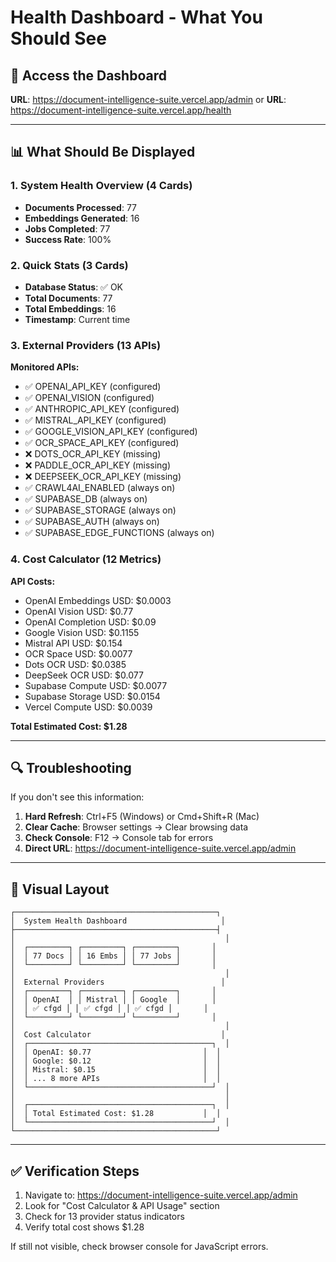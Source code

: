 # Health Dashboard - What You Should See

## 📍 Access the Dashboard
**URL**: https://document-intelligence-suite.vercel.app/admin
or
**URL**: https://document-intelligence-suite.vercel.app/health

---

## 📊 What Should Be Displayed

### 1. System Health Overview (4 Cards)
- **Documents Processed**: 77
- **Embeddings Generated**: 16  
- **Jobs Completed**: 77
- **Success Rate**: 100%

### 2. Quick Stats (3 Cards)
- **Database Status**: ✅ OK
- **Total Documents**: 77
- **Total Embeddings**: 16
- **Timestamp**: Current time

### 3. External Providers (13 APIs)
**Monitored APIs:**
- ✅ OPENAI_API_KEY (configured)
- ✅ OPENAI_VISION (configured)
- ✅ ANTHROPIC_API_KEY (configured)
- ✅ MISTRAL_API_KEY (configured)
- ✅ GOOGLE_VISION_API_KEY (configured)
- ✅ OCR_SPACE_API_KEY (configured)
- ❌ DOTS_OCR_API_KEY (missing)
- ❌ PADDLE_OCR_API_KEY (missing)
- ❌ DEEPSEEK_OCR_API_KEY (missing)
- ✅ CRAWL4AI_ENABLED (always on)
- ✅ SUPABASE_DB (always on)
- ✅ SUPABASE_STORAGE (always on)
- ✅ SUPABASE_AUTH (always on)
- ✅ SUPABASE_EDGE_FUNCTIONS (always on)

### 4. Cost Calculator (12 Metrics)
**API Costs:**
- OpenAI Embeddings USD: $0.0003
- OpenAI Vision USD: $0.77
- OpenAI Completion USD: $0.09
- Google Vision USD: $0.1155
- Mistral API USD: $0.154
- OCR Space USD: $0.0077
- Dots OCR USD: $0.0385
- DeepSeek OCR USD: $0.077
- Supabase Compute USD: $0.0077
- Supabase Storage USD: $0.0154
- Vercel Compute USD: $0.0039

**Total Estimated Cost: $1.28**

---

## 🔍 Troubleshooting

If you don't see this information:

1. **Hard Refresh**: Ctrl+F5 (Windows) or Cmd+Shift+R (Mac)
2. **Clear Cache**: Browser settings → Clear browsing data
3. **Check Console**: F12 → Console tab for errors
4. **Direct URL**: https://document-intelligence-suite.vercel.app/admin

---

## 📸 Visual Layout

```
┌─────────────────────────────────────────────┐
│  System Health Dashboard                     │
├─────────────────────────────────────────────┤
│                                               │
│  ┌─────────┐ ┌─────────┐ ┌─────────┐       │
│  │ 77 Docs │ │ 16 Embs │ │ 77 Jobs │       │
│  └─────────┘ └─────────┘ └─────────┘       │
│                                               │
│  External Providers                          │
│  ┌─────────┐ ┌─────────┐ ┌─────────┐       │
│  │ OpenAI  │ │ Mistral │ │ Google  │       │
│  │ ✅ cfgd │ │ ✅ cfgd │ │ ✅ cfgd │       │
│  └─────────┘ └─────────┘ └─────────┘       │
│                                               │
│  Cost Calculator                             │
│  ┌─────────────────────────────────────────┐  │
│  │ OpenAI: $0.77                         │  │
│  │ Google: $0.12                         │  │
│  │ Mistral: $0.15                        │  │
│  │ ... 8 more APIs                       │  │
│  └─────────────────────────────────────────┘  │
│                                               │
│  ┌─────────────────────────────────────────┐  │
│  │ Total Estimated Cost: $1.28           │  │
│  └─────────────────────────────────────────┘  │
└─────────────────────────────────────────────┘
```

---

## ✅ Verification Steps

1. Navigate to: https://document-intelligence-suite.vercel.app/admin
2. Look for "Cost Calculator & API Usage" section
3. Check for 13 provider status indicators
4. Verify total cost shows $1.28

If still not visible, check browser console for JavaScript errors.
